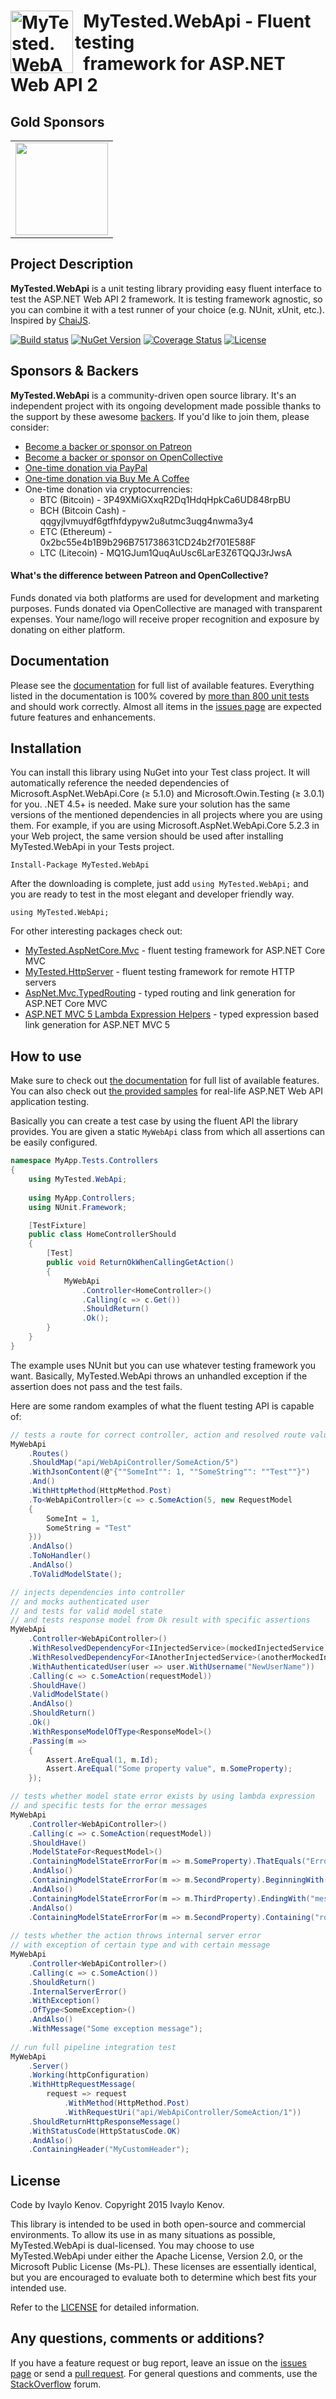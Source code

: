 <h1><img src="https://raw.githubusercontent.com/ivaylokenov/MyTested.WebApi/master/documentation/logo.png" align="left" alt="MyTested.WebApi" width="100">&nbsp; MyTested.WebApi - Fluent testing<br />&nbsp; framework for ASP.NET Web API 2</h1>

## Gold Sponsors

<table>
  <tbody>
    <tr>
      <td align="center" valign="middle">
        <a href="https://softuni.org/" target="_blank">
          <img width="148px" src="https://softuni.org/platform/assets/icons/logo.svg">
        </a>
      </td>
    </tr>
  </tbody>
</table>

## Project Description

**MyTested.WebApi** is a unit testing library providing easy fluent interface to test the ASP.NET Web API 2 framework. It is testing framework agnostic, so you can combine it with a test runner of your choice (e.g. NUnit, xUnit, etc.). Inspired by [ChaiJS](https://github.com/chaijs/chai).

[![Build status](https://ci.appveyor.com/api/projects/status/738pm1kuuv7yw1t5?svg=true)](https://ci.appveyor.com/project/ivaylokenov/mywebapi) [![NuGet Version](http://img.shields.io/nuget/v/MyTested.WebApi.svg?style=flat)](https://www.nuget.org/packages/MyTested.WebApi/)  [![Coverage Status](https://coveralls.io/repos/ivaylokenov/MyTested.WebApi/badge.svg?branch=master&service=github&v=2)](https://coveralls.io/github/ivaylokenov/MyTested.WebApi?branch=master) [![License](https://img.shields.io/badge/license-apache-blue.svg)](http://www.apache.org/licenses/LICENSE-2.0)

## Sponsors &amp; Backers

**MyTested.WebApi** is a community-driven open source library. It's an independent project with its ongoing development made possible thanks to the support by these awesome [backers](https://github.com/ivaylokenov/MyTested.WebApi/blob/development/BACKERS.md). If you'd like to join them, please consider:

- [Become a backer or sponsor on Patreon](https://www.patreon.com/ivaylokenov)
- [Become a backer or sponsor on OpenCollective](https://opencollective.com/mytestedaspnet)
- [One-time donation via PayPal](http://paypal.me/ivaylokenov)
- [One-time donation via Buy Me A Coffee](http://buymeacoff.ee/ivaylokenov)
- One-time donation via cryptocurrencies:
  - BTC (Bitcoin) - 3P49XMiGXxqR2Dq1HdqHpkCa6UD848rpBU 
  - BCH (Bitcoin Cash) - qqgyjlvmuydf6gtfhfdypyw2u8utmc3uqg4nwma3y4
  - ETC (Ethereum) - 0x2bc55e4b1B9b296B751738631CD24b2f701E588F
  - LTC (Litecoin) - MQ1GJum1QuqAuUsc6LarE3Z6TQQJ3rJwsA

#### What's the difference between Patreon and OpenCollective?

Funds donated via both platforms are used for development and marketing purposes. Funds donated via OpenCollective are managed with transparent expenses. Your name/logo will receive proper recognition and exposure by donating on either platform.

## Documentation

Please see the [documentation](https://github.com/ivaylokenov/MyTested.WebApi/tree/master/documentation) for full list of available features. Everything listed in the documentation is 100% covered by [more than 800 unit tests](https://github.com/ivaylokenov/MyTested.WebApi/tree/master/src/MyTested.WebApi.Tests) and should work correctly. Almost all items in the [issues page](https://github.com/ivaylokenov/MyTested.WebApi/issues) are expected future features and enhancements.

## Installation

You can install this library using NuGet into your Test class project. It will automatically reference the needed dependencies of Microsoft.AspNet.WebApi.Core (≥ 5.1.0) and Microsoft.Owin.Testing (≥ 3.0.1) for you. .NET 4.5+ is needed. Make sure your solution has the same versions of the mentioned dependencies in all projects where you are using them. For example, if you are using Microsoft.AspNet.WebApi.Core 5.2.3 in your Web project, the same version should be used after installing MyTested.WebApi in your Tests project.

    Install-Package MyTested.WebApi

After the downloading is complete, just add `using MyTested.WebApi;` and you are ready to test in the most elegant and developer friendly way.
	
    using MyTested.WebApi;
	
For other interesting packages check out:

 - [MyTested.AspNetCore.Mvc](https://github.com/ivaylokenov/MyTested.AspNetCore.Mvc) - fluent testing framework for ASP.NET Core MVC
 - [MyTested.HttpServer](https://github.com/ivaylokenov/MyTested.HttpServer) - fluent testing framework for remote HTTP servers
 - [AspNet.Mvc.TypedRouting](https://github.com/ivaylokenov/AspNet.Mvc.TypedRouting) - typed routing and link generation for ASP.NET Core MVC
 - [ASP.NET MVC 5 Lambda Expression Helpers](https://github.com/ivaylokenov/ASP.NET-MVC-Lambda-Expression-Helpers) - typed expression based link generation for ASP.NET MVC 5
	
## How to use

Make sure to check out [the documentation](https://github.com/ivaylokenov/MyTested.WebApi/tree/master/documentation) for full list of available features.
You can also check out [the provided samples](https://github.com/ivaylokenov/MyTested.WebApi/tree/master/samples) for real-life ASP.NET Web API application testing.

Basically you can create a test case by using the fluent API the library provides. You are given a static `MyWebApi` class from which all assertions can be easily configured.

```c#
namespace MyApp.Tests.Controllers
{
    using MyTested.WebApi;
	
    using MyApp.Controllers;
    using NUnit.Framework;

    [TestFixture]
    public class HomeControllerShould
    {
        [Test]
        public void ReturnOkWhenCallingGetAction()
        {
            MyWebApi
                .Controller<HomeController>()
                .Calling(c => c.Get())
                .ShouldReturn()
                .Ok();
        }
    }
}
```

The example uses NUnit but you can use whatever testing framework you want.
Basically, MyTested.WebApi throws an unhandled exception if the assertion does not pass and the test fails.

Here are some random examples of what the fluent testing API is capable of:

```c#
// tests a route for correct controller, action and resolved route values
MyWebApi
    .Routes()
    .ShouldMap("api/WebApiController/SomeAction/5")
    .WithJsonContent(@"{""SomeInt"": 1, ""SomeString"": ""Test""}")
    .And()
    .WithHttpMethod(HttpMethod.Post)
    .To<WebApiController>(c => c.SomeAction(5, new RequestModel
    {
        SomeInt = 1,
        SomeString = "Test"
    }))
    .AndAlso()
    .ToNoHandler()
    .AndAlso()
    .ToValidModelState();

// injects dependencies into controller
// and mocks authenticated user
// and tests for valid model state
// and tests response model from Ok result with specific assertions
MyWebApi
    .Controller<WebApiController>()
    .WithResolvedDependencyFor<IInjectedService>(mockedInjectedService)
    .WithResolvedDependencyFor<IAnotherInjectedService>(anotherMockedInjectedService);
    .WithAuthenticatedUser(user => user.WithUsername("NewUserName"))
    .Calling(c => c.SomeAction(requestModel))
    .ShouldHave()
    .ValidModelState()
    .AndAlso()
    .ShouldReturn()
    .Ok()
    .WithResponseModelOfType<ResponseModel>()
    .Passing(m =>
    {
        Assert.AreEqual(1, m.Id);
        Assert.AreEqual("Some property value", m.SomeProperty);
    });

// tests whether model state error exists by using lambda expression
// and specific tests for the error messages
MyWebApi
    .Controller<WebApiController>()
    .Calling(c => c.SomeAction(requestModel))
    .ShouldHave()
    .ModelStateFor<RequestModel>()
    .ContainingModelStateErrorFor(m => m.SomeProperty).ThatEquals("Error message") 
    .AndAlso()
    .ContainingModelStateErrorFor(m => m.SecondProperty).BeginningWith("Error") 
    .AndAlso()
    .ContainingModelStateErrorFor(m => m.ThirdProperty).EndingWith("message") 
    .AndAlso()
    .ContainingModelStateErrorFor(m => m.SecondProperty).Containing("ror mes"); 
	
// tests whether the action throws internal server error
// with exception of certain type and with certain message
MyWebApi
    .Controller<WebApiController>()
    .Calling(c => c.SomeAction())
    .ShouldReturn()
    .InternalServerError()
    .WithException()
    .OfType<SomeException>()
    .AndAlso()
    .WithMessage("Some exception message");
	
// run full pipeline integration test
MyWebApi
    .Server()
    .Working(httpConfiguration)
    .WithHttpRequestMessage(
        request => request
            .WithMethod(HttpMethod.Post)
            .WithRequestUri("api/WebApiController/SomeAction/1"))
    .ShouldReturnHttpResponseMessage()
    .WithStatusCode(HttpStatusCode.OK)
    .AndAlso()
    .ContainingHeader("MyCustomHeader");
```

## License

Code by Ivaylo Kenov. Copyright 2015 Ivaylo Kenov.

This library is intended to be used in both open-source and commercial environments. To allow its use in as many
situations as possible, MyTested.WebApi is dual-licensed. You may choose to use MyTested.WebApi under either the Apache License,
Version 2.0, or the Microsoft Public License (Ms-PL). These licenses are essentially identical, but you are
encouraged to evaluate both to determine which best fits your intended use.

Refer to the [LICENSE](https://github.com/ivaylokenov/MyTested.WebApi/blob/master/LICENSE) for detailed information.
 
## Any questions, comments or additions?

If you have a feature request or bug report, leave an issue on the [issues page](https://github.com/ivaylokenov/MyTested.WebApi/issues) or send a [pull request](https://github.com/ivaylokenov/MyTested.WebApi/pulls). For general questions and comments, use the [StackOverflow](http://stackoverflow.com/) forum.
